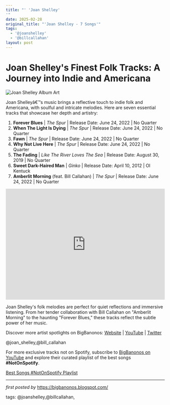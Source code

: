 ```yaml
---
title: "' 'Joan Shelley'
'"
date: 2025-02-28
original_title: "'Joan Shelley - 7 Songs'"
tags:
  - '@joanshelley'
  - '@billcallahan'
layout: post
---
```

<h1>Joan Shelley's Finest Folk Tracks: A Journey into Indie and Americana</h1>
<img src="https://media.npr.org/assets/img/2019/01/22/dsc_0287_wide-83ec59546c7f224853682c5ba8106d61838f3c42.jpg?s=1100&c=85&f=jpeg" alt="Joan Shelley Album Art"> <p>Joan Shelleyâ€™s music brings a reflective touch to indie folk and Americana, with soulful and intricate melodies. Here are seven essential tracks that showcase her depth and artistry:</p> <ol> <li><strong>Forever Blues</strong> | <em>The Spur</em> | Release Date: June 24, 2022 | No Quarter</li> <li><strong>When The Light Is Dying</strong> | <em>The Spur</em> | Release Date: June 24, 2022 | No Quarter</li> <li><strong>Fawn</strong> | <em>The Spur</em> | Release Date: June 24, 2022 | No Quarter</li> <li><strong>Why Not Live Here</strong> | <em>The Spur</em> | Release Date: June 24, 2022 | No Quarter</li> <li><strong>The Fading</strong> | <em>Like The River Loves The Sea</em> | Release Date: August 30, 2019 | No Quarter</li> <li><strong>Sweet Dark-Haired Man</strong> | <em>Ginko</em> | Release Date: April 10, 2012 | Ol Kentuck</li> <li><strong>Amberlit Morning</strong> (feat. Bill Callahan) | <em>The Spur</em> | Release Date: June 24, 2022 | No Quarter</li>
</ol> <div> <iframe src="https://open.spotify.com/embed/playlist/2mBV183kRZEc9el8lxXUVj?utm_source=generator" width="100%" height="352" frameBorder="0" allowfullscreen="" allow="autoplay; clipboard-write; encrypted-media; fullscreen; picture-in-picture" loading="lazy"></iframe>
</div> <p>Joan Shelley's folk melodies are perfect for quiet reflections and immersive listening. From her tender collaboration with Bill Callahan on "Amberlit Morning" to the haunting "Forever Blues," these tracks reflect the subtle power of her music.</p> <div> <p>Discover more artist spotlights on BigBanonos: <a href="https://bigbanonos.blogspot.com/">Website</a> | <a href="https://www.youtube.com/@BigBanonos">YouTube</a> | <a href="https://x.com/bigbanonos">Twitter</a></p>
</div> <!-- Tags -->
<p>@joan_shelley,@bill_callahan</p>


<!--Subscribe and Playlist Links-->
<div>
    <p>For more exclusive tracks not on Spotify, subscribe to <a href="https://www.youtube.com/@BigBanonos" target="_blank">BigBanonos on YouTube</a> and explore their curated playlist of the best songs <strong>#NotOnSpotify</strong>.</p>
    <p><a href="https://www.youtube.com/playlist?list=PLtuNtuTatqI0kFahUCbtbfenC_ET5O_tr" target="_blank">Best Songs #NotOnSpotify Playlist<br /></a></p></div>

<hr />

<p><em>first posted by</em> <a href="https://bigbanonos.blogspot.com/" rel="noopener" target="_new">https://bigbanonos.blogspot.com/</a></p>

<p>tags: @joanshelley,@billcallahan,</p>
